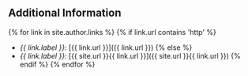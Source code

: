 ## Additional Information

{% for link in site.author.links %}
{% if link.url contains 'http' %}
* _{{ link.label }}:_ [{{ link.url }}]({{ link.url }})
{% else %}
* _{{ link.label }}:_ [{{ site.url }}{{ link.url }}]({{ site.url }}{{ link.url }})
{% endif %}
{% endfor %}